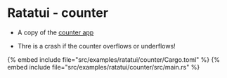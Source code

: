 # Ratatui - counter

* A copy of the [counter app](https://ratatui.rs/tutorials/counter-app/)

* Thre is a crash if the counter overflows or underflows!

{% embed include file="src/examples/ratatui/counter/Cargo.toml" %}
{% embed include file="src/examples/ratatui/counter/src/main.rs" %}


